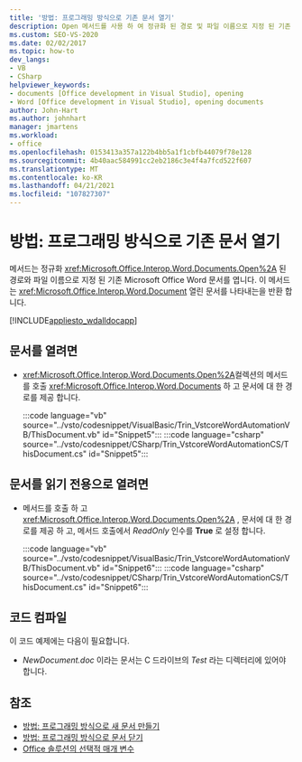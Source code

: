 ```yaml
---
title: '방법: 프로그래밍 방식으로 기존 문서 열기'
description: Open 메서드를 사용 하 여 정규화 된 경로 및 파일 이름으로 지정 된 기존 Microsoft Word 문서를 여는 방법에 대해 알아봅니다.
ms.custom: SEO-VS-2020
ms.date: 02/02/2017
ms.topic: how-to
dev_langs:
- VB
- CSharp
helpviewer_keywords:
- documents [Office development in Visual Studio], opening
- Word [Office development in Visual Studio], opening documents
author: John-Hart
ms.author: johnhart
manager: jmartens
ms.workload:
- office
ms.openlocfilehash: 0153413a357a122b4bb5a1f1cbfb44079f78e128
ms.sourcegitcommit: 4b40aac584991cc2eb2186c3e4f4a7fcd522f607
ms.translationtype: MT
ms.contentlocale: ko-KR
ms.lasthandoff: 04/21/2021
ms.locfileid: "107827307"
---
```

# <a name="how-to-programmatically-open-existing-documents"></a>방법: 프로그래밍 방식으로 기존 문서 열기
  메서드는 정규화 <xref:Microsoft.Office.Interop.Word.Documents.Open%2A> 된 경로와 파일 이름으로 지정 된 기존 Microsoft Office Word 문서를 엽니다. 이 메서드는 <xref:Microsoft.Office.Interop.Word.Document> 열린 문서를 나타내는을 반환 합니다.

 [!INCLUDE[appliesto_wdalldocapp](../vsto/includes/appliesto-wdalldocapp-md.md)]

## <a name="to-open-a-document"></a>문서를 열려면

- <xref:Microsoft.Office.Interop.Word.Documents.Open%2A>컬렉션의 메서드를 호출 <xref:Microsoft.Office.Interop.Word.Documents> 하 고 문서에 대 한 경로를 제공 합니다.

     :::code language="vb" source="../vsto/codesnippet/VisualBasic/Trin_VstcoreWordAutomationVB/ThisDocument.vb" id="Snippet5":::
     :::code language="csharp" source="../vsto/codesnippet/CSharp/Trin_VstcoreWordAutomationCS/ThisDocument.cs" id="Snippet5":::

## <a name="to-open-a-document-as-read-only"></a>문서를 읽기 전용으로 열려면

- 메서드를 호출 하 고 <xref:Microsoft.Office.Interop.Word.Documents.Open%2A> , 문서에 대 한 경로를 제공 하 고, 메서드 호출에서 *ReadOnly* 인수를 **True** 로 설정 합니다.

     :::code language="vb" source="../vsto/codesnippet/VisualBasic/Trin_VstcoreWordAutomationVB/ThisDocument.vb" id="Snippet6":::
     :::code language="csharp" source="../vsto/codesnippet/CSharp/Trin_VstcoreWordAutomationCS/ThisDocument.cs" id="Snippet6":::

## <a name="compile-the-code"></a>코드 컴파일
 이 코드 예제에는 다음이 필요합니다.

- *NewDocument.doc* 이라는 문서는 C 드라이브의 *Test* 라는 디렉터리에 있어야 합니다.

## <a name="see-also"></a>참조
- [방법: 프로그래밍 방식으로 새 문서 만들기](../vsto/how-to-programmatically-create-new-documents.md)
- [방법: 프로그래밍 방식으로 문서 닫기](../vsto/how-to-programmatically-close-documents.md)
- [Office 솔루션의 선택적 매개 변수](../vsto/optional-parameters-in-office-solutions.md)
